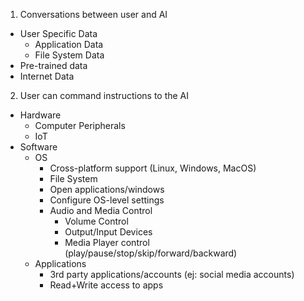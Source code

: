 
1. Conversations between user and AI
  
  - User Specific Data
    * Application Data
    * File System Data
  - Pre-trained data
  - Internet Data

2. User can command instructions to the AI
  - Hardware 
    * Computer Peripherals
    * IoT
  - Software
    - OS
      * Cross-platform support (Linux, Windows, MacOS)
      * File System
      * Open applications/windows
      * Configure OS-level settings
      * Audio and Media Control
        - Volume Control
        - Output/Input Devices
        - Media Player control (play/pause/stop/skip/forward/backward)
    - Applications
      - 3rd party applications/accounts (ej: social media accounts)
      - Read+Write access to apps

